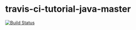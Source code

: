 # travis-ci-tutorial-java-master
[![Build Status](https://travis-ci.com/saiaung/travis-ci-tutorial-java-master.svg?branch=master)](https://travis-ci.com/saiaung/travis-ci-tutorial-java-master)

